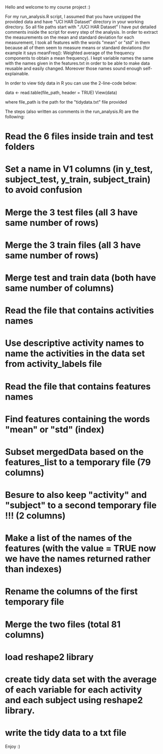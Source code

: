 Hello and welcome to my course project :) 

For my run_analysis.R script, I assumed that you have unzipped the provided data and have "UCI HAR Dataset" directory in your working directory. So all file paths start with "./UCI HAR Dataset" 
I have put detailed comments inside the script for every step of the analysis.
In order to extract the measurements on the mean and standard deviation for each measurement, I took all features with the words "mean" or "std" in them because all of them seem to measure means or standard deviations (for example it says meanFreq(): Weighted average of the frequency components to obtain a mean frequency).
I kept variable names the same with the names given in the features.txt in order to be able to make data reusable and easily changed. Moreover those names sound enough self-explainable. 

In order to view tidy data in R you can use the 2-line-code below:

data <- read.table(file_path, header = TRUE) 
View(data)

where file_path is the path for the "tidydata.txt" file provided

The steps (also written as comments in the run_analysis.R) are the following:

# Read the 6 files inside train and test folders
# Set a name in V1 columns (in y_test, subject_test, y_train, subject_train) to avoid confusion
# Merge the 3 test files (all 3 have same number of rows)
# Merge the 3 train files (all 3 have same number of rows)
# Merge test and train data (both have same number of columns)
# Read the file that contains activities names
# Use descriptive activity names to name the activities in the data set from activity_labels file
# Read the file that contains features names
# Find features containing the words "mean" or "std" (index)
# Subset mergedData based on the features_list to a temporary file (79 columns)
# Besure to also keep "activity" and "subject" to a second temporary file !!! (2 columns)
# Make a list of the names of the features (with the value = TRUE now we have the names returned rather than indexes)
# Rename the columns of the first temporary file
# Merge the two files (total 81 columns)
# load reshape2 library
# create tidy data set with the average of each variable for each activity and each subject using reshape2 library.
# write the tidy data to a txt file

Enjoy :) 
